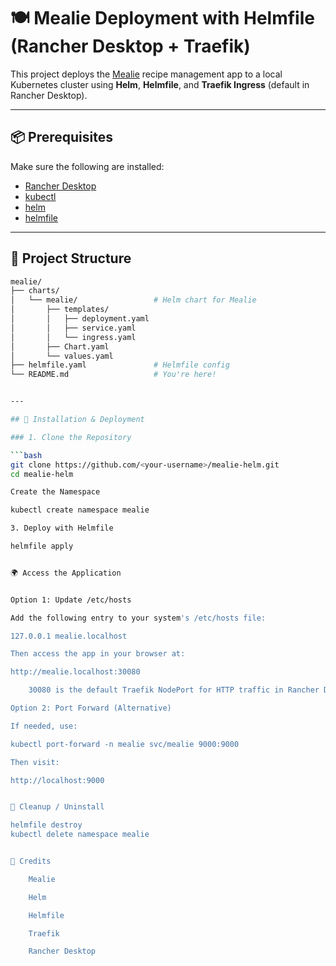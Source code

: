 # 🍽️ Mealie Deployment with Helmfile (Rancher Desktop + Traefik)

This project deploys the [Mealie](https://github.com/mealie-recipes/mealie) recipe management app to a local Kubernetes cluster using **Helm**, **Helmfile**, and **Traefik Ingress** (default in Rancher Desktop).

---

## 📦 Prerequisites

Make sure the following are installed:

- [Rancher Desktop](https://rancherdesktop.io/)
- [kubectl](https://kubernetes.io/docs/tasks/tools/)
- [helm](https://helm.sh/)
- [helmfile](https://github.com/helmfile/helmfile)

---

## 📁 Project Structure

```bash
mealie/
├── charts/
│   └── mealie/                 # Helm chart for Mealie
│       ├── templates/
│       │   ├── deployment.yaml
│       │   ├── service.yaml
│       │   └── ingress.yaml
│       ├── Chart.yaml
│       └── values.yaml
├── helmfile.yaml               # Helmfile config
└── README.md                   # You're here!


---

## 🚀 Installation & Deployment

### 1. Clone the Repository

```bash
git clone https://github.com/<your-username>/mealie-helm.git
cd mealie-helm

Create the Namespace

kubectl create namespace mealie

3. Deploy with Helmfile

helmfile apply


🌍 Access the Application


Option 1: Update /etc/hosts

Add the following entry to your system's /etc/hosts file:

127.0.0.1 mealie.localhost

Then access the app in your browser at:

http://mealie.localhost:30080

    30080 is the default Traefik NodePort for HTTP traffic in Rancher Desktop.

Option 2: Port Forward (Alternative)

If needed, use:

kubectl port-forward -n mealie svc/mealie 9000:9000

Then visit:

http://localhost:9000


🧹 Cleanup / Uninstall

helmfile destroy
kubectl delete namespace mealie


🙌 Credits

    Mealie

    Helm

    Helmfile

    Traefik

    Rancher Desktop
